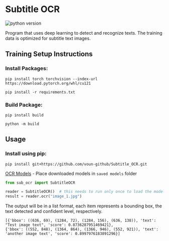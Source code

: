 # Subtitle OCR

![python version](https://img.shields.io/badge/Python-3.12-blue)

Program that uses deep learning to detect and recognize texts.
The training data is optimized for subtitle text images.

## Training Setup Instructions

### Install Packages:

```commandline
pip install torch torchvision --index-url https://download.pytorch.org/whl/cu121
```

```commandline
pip install -r requirements.txt
```

### Build Package:

```commandline
pip install build
```

```commandline
python -m build
```

## Usage

### Install using pip:

```
pip install git+https://github.com/voun-github/Subtitle_OCR.git
```

[OCR Models](https://1drv.ms/f/s!AjcgvUnda0Imi_UAUiJ__YWl6D8lZA) - Place downloaded models in `saved models` folder

``` python
from sub_ocr import SubtitleOCR

reader = SubtitleOCR()  # this needs to run only once to load the models into memory
result = reader.ocr("image_1.jpg")
```

The output will be in a list format, each item represents a bounding box, the text detected and confident level,
respectively.

```
[{'bbox': ((636, 69), (1284, 72), (1284, 156), (636, 138)), 'text': "Test image text", 'score': 0.8736287951469421},
{'bbox': ((552, 848), (1364, 864), (1366, 946), (552, 921)), 'text': 'another image text', 'score': 0.8997976183891296}]
```
